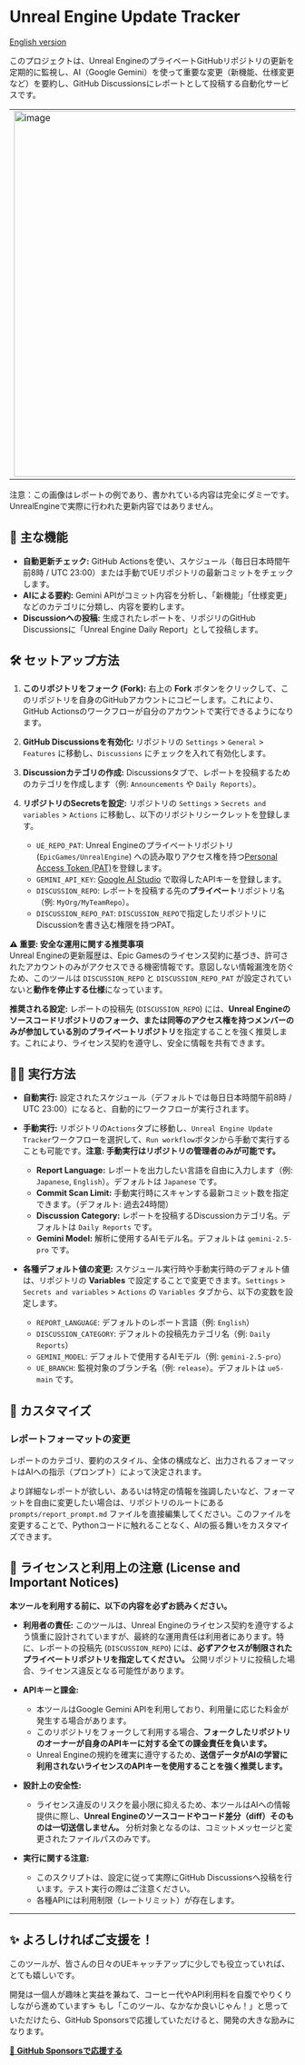 # Unreal Engine Update Tracker

[English version](README.en.md)

このプロジェクトは、Unreal EngineのプライベートGitHubリポジトリの更新を定期的に監視し、AI（Google Gemini）を使って重要な変更（新機能、仕様変更など）を要約し、GitHub Discussionsにレポートとして投稿する自動化サービスです。

<table><tr><td>
<img width="644" alt="image" src="https://github.com/pafuhana1213/Screenshot/blob/master/Report_sample_jp.png" />
</td></tr></table>

注意：この画像はレポートの例であり、書かれている内容は完全にダミーです。UnrealEngineで実際に行われた更新内容ではありません。

## 🌟 主な機能

-   **自動更新チェック:** GitHub Actionsを使い、スケジュール（毎日日本時間午前8時 / UTC 23:00）または手動でUEリポジトリの最新コミットをチェックします。
-   **AIによる要約:** Gemini APIがコミット内容を分析し、「新機能」「仕様変更」などのカテゴリに分類し、内容を要約します。
-   **Discussionへの投稿:** 生成されたレポートを、リポジリのGitHub Discussionsに「Unreal Engine Daily Report」として投稿します。

## 🛠️ セットアップ方法

1.  **このリポジトリをフォーク (Fork):**
    右上の **Fork** ボタンをクリックして、このリポジトリを自身のGitHubアカウントにコピーします。これにより、GitHub Actionsのワークフローが自分のアカウントで実行できるようになります。

2.  **GitHub Discussionsを有効化:**
    リポジトリの `Settings` > `General` > `Features` に移動し、`Discussions` にチェックを入れて有効化します。

3.  **Discussionカテゴリの作成:**
    Discussionsタブで、レポートを投稿するためのカテゴリを作成します（例: `Announcements` や `Daily Reports`）。

4.  **リポジトリのSecretsを設定:**
    リポジトリの `Settings` > `Secrets and variables` > `Actions` に移動し、以下のリポジトリシークレットを登録します。
    -   `UE_REPO_PAT`: Unreal Engineのプライベートリポジトリ (`EpicGames/UnrealEngine`) への読み取りアクセス権を持つ[Personal Access Token (PAT)](https://docs.github.com/en/authentication/keeping-your-account-and-data-secure/managing-your-personal-access-tokens)を登録します。
    -   `GEMINI_API_KEY`: [Google AI Studio](https://aistudio.google.com/app/apikey) で取得したAPIキーを登録します。
    -   `DISCUSSION_REPO`: レポートを投稿する先の**プライベート**リポジトリ名（例: `MyOrg/MyTeamRepo`）。
    -   `DISCUSSION_REPO_PAT`: `DISCUSSION_REPO`で指定したリポジトリにDiscussionを書き込む権限を持つPAT。
  
 **⚠️ 重要: 安全な運用に関する推奨事項**  
 Unreal Engineの更新履歴は、Epic Gamesのライセンス契約に基づき、許可されたアカウントのみがアクセスできる機密情報です。意図しない情報漏洩を防ぐため、このツールは `DISCUSSION_REPO` と `DISCUSSION_REPO_PAT` が設定されていないと**動作を停止する仕様**になっています。

**推奨される設定:**
レポートの投稿先 (`DISCUSSION_REPO`) には、**Unreal Engineのソースコードリポジトリのフォーク、または同等のアクセス権を持つメンバーのみが参加している別のプライベートリポジトリ**を指定することを強く推奨します。これにより、ライセンス契約を遵守し、安全に情報を共有できます。

## 🏃‍♀️ 実行方法

-   **自動実行:** 設定されたスケジュール（デフォルトでは毎日日本時間午前8時 / UTC 23:00）になると、自動的にワークフローが実行されます。
-   **手動実行:** リポジトリの`Actions`タブに移動し、`Unreal Engine Update Tracker`ワークフローを選択して、`Run workflow`ボタンから手動で実行することも可能です。**注意: 手動実行はリポジトリの管理者のみが可能です。**
    -   **Report Language:** レポートを出力したい言語を自由に入力します（例: `Japanese`, `English`）。デフォルトは `Japanese` です。
    -   **Commit Scan Limit:** 手動実行時にスキャンする最新コミット数を指定できます。（デフォルト: 過去24時間）
    -   **Discussion Category:** レポートを投稿するDiscussionカテゴリ名。デフォルトは `Daily Reports` です。
    -   **Gemini Model:** 解析に使用するAIモデル名。デフォルトは `gemini-2.5-pro` です。

-   **各種デフォルト値の変更:**
    スケジュール実行時や手動実行時のデフォルト値は、リポジトリの **Variables** で設定することで変更できます。`Settings` > `Secrets and variables` > `Actions` の `Variables` タブから、以下の変数を設定します。
    -   `REPORT_LANGUAGE`: デフォルトのレポート言語（例: `English`）
    -   `DISCUSSION_CATEGORY`: デフォルトの投稿先カテゴリ名（例: `Daily Reports`）
    -   `GEMINI_MODEL`: デフォルトで使用するAIモデル（例: `gemini-2.5-pro`）
    -   `UE_BRANCH`: 監視対象のブランチ名（例: `release`）。デフォルトは `ue5-main` です。

## 🎨 カスタマイズ

### レポートフォーマットの変更

レポートのカテゴリ、要約のスタイル、全体の構成など、出力されるフォーマットはAIへの指示（プロンプト）によって決定されます。

より詳細なレポートが欲しい、あるいは特定の情報を強調したいなど、フォーマットを自由に変更したい場合は、リポジトリのルートにある `prompts/report_prompt.md` ファイルを直接編集してください。このファイルを変更することで、Pythonコードに触れることなく、AIの振る舞いをカスタマイズできます。

## 📝 ライセンスと利用上の注意 (License and Important Notices)

**本ツールを利用する前に、以下の内容を必ずお読みください。**

-   **利用者の責任:** このツールは、Unreal Engineのライセンス契約を遵守するよう慎重に設計されていますが、最終的な運用責任は利用者にあります。特に、レポートの投稿先 (`DISCUSSION_REPO`) には、**必ずアクセスが制限されたプライベートリポジトリを指定してください。** 公開リポジトリに投稿した場合、ライセンス違反となる可能性があります。

-   **APIキーと課金:**
    *   本ツールはGoogle Gemini APIを利用しており、利用量に応じた料金が発生する場合があります。
    *   このリポジトリをフォークして利用する場合、**フォークしたリポジトリのオーナーが自身のAPIキーに対する全ての課金責任を負います。**
    *   Unreal Engineの規約を確実に遵守するため、**送信データがAIの学習に利用されないライセンスのAPIキーを使用することを強く推奨します。**

-   **設計上の安全性:**
    *   ライセンス違反のリスクを最小限に抑えるため、本ツールはAIへの情報提供に際し、**Unreal Engineのソースコードやコード差分（diff）そのものは一切送信しません。** 分析対象となるのは、コミットメッセージと変更されたファイルパスのみです。

-   **実行に関する注意:**
    *   このスクリプトは、設定に従って実際にGitHub Discussionsへ投稿を行います。テスト実行の際はご注意ください。
    *   各種APIには利用制限（レートリミット）が存在します。


---

## ✨ よろしければご支援を！

このツールが、皆さんの日々のUEキャッチアップに少しでも役立っていれば、とても嬉しいです。

開発は一個人が趣味と実益を兼ねて、コーヒー代やAPI利用料を自腹でやりくりしながら進めています☕
もし「このツール、なかなか良いじゃん！」と思っていただけたら、GitHub Sponsorsで応援していただけると、開発の大きな励みになります。

[💖 **GitHub Sponsorsで応援する**](https://github.com/sponsors/pafuhana1213)
